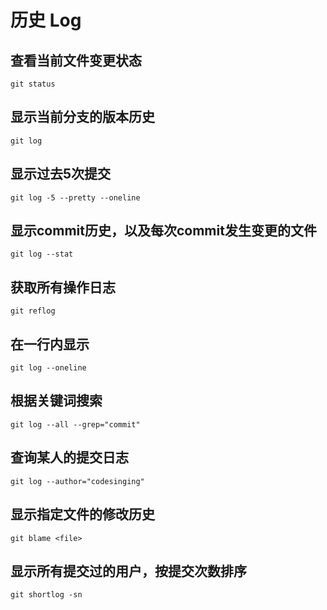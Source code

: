 # 历史 Log

## 查看当前文件变更状态

```shell script
git status
```

## 显示当前分支的版本历史

```shell script
git log
```

## 显示过去5次提交

```shell script
git log -5 --pretty --oneline
```

## 显示commit历史，以及每次commit发生变更的文件

```shell script
git log --stat
```

## 获取所有操作日志

```shell script
git reflog
```

## 在一行内显示

```shell script
git log --oneline
```

## 根据关键词搜索

```shell script
git log --all --grep="commit"
```

## 查询某人的提交日志

```shell script
git log --author="codesinging"
```

## 显示指定文件的修改历史

```shell script
git blame <file>
```

## 显示所有提交过的用户，按提交次数排序

```shell script
git shortlog -sn
```